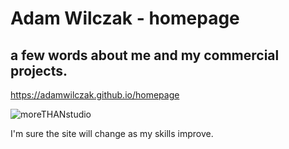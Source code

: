 # Adam Wilczak - homepage
## a few words about me and my commercial projects.

https://adamwilczak.github.io/homepage

![moreTHANstudio](https://adamwilczak.github.io/homepage/pic/ogimage.png)

I'm sure the site will change as my skills improve.
